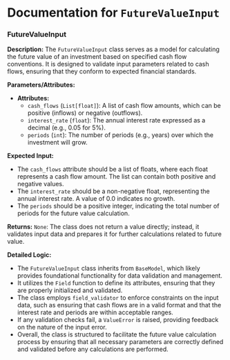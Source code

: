 # Documentation for `FutureValueInput`

### FutureValueInput

**Description:**
The `FutureValueInput` class serves as a model for calculating the future value of an investment based on specified cash flow conventions. It is designed to validate input parameters related to cash flows, ensuring that they conform to expected financial standards.

**Parameters/Attributes:**
- **Attributes:**
  - `cash_flows` (`List[float]`): A list of cash flow amounts, which can be positive (inflows) or negative (outflows).
  - `interest_rate` (`float`): The annual interest rate expressed as a decimal (e.g., 0.05 for 5%).
  - `periods` (`int`): The number of periods (e.g., years) over which the investment will grow.

**Expected Input:**
- The `cash_flows` attribute should be a list of floats, where each float represents a cash flow amount. The list can contain both positive and negative values.
- The `interest_rate` should be a non-negative float, representing the annual interest rate. A value of 0.0 indicates no growth.
- The `periods` should be a positive integer, indicating the total number of periods for the future value calculation.

**Returns:**
`None`: The class does not return a value directly; instead, it validates input data and prepares it for further calculations related to future value.

**Detailed Logic:**
- The `FutureValueInput` class inherits from `BaseModel`, which likely provides foundational functionality for data validation and management.
- It utilizes the `Field` function to define its attributes, ensuring that they are properly initialized and validated.
- The class employs `field_validator` to enforce constraints on the input data, such as ensuring that cash flows are in a valid format and that the interest rate and periods are within acceptable ranges.
- If any validation checks fail, a `ValueError` is raised, providing feedback on the nature of the input error.
- Overall, the class is structured to facilitate the future value calculation process by ensuring that all necessary parameters are correctly defined and validated before any calculations are performed.